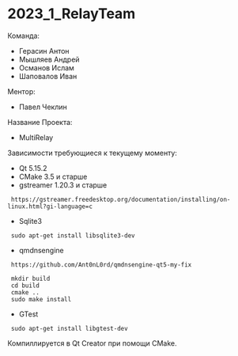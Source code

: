 # 2023_1_RelayTeam

Команда:
 * Герасин Антон
 * Мышляев Андрей
 * Османов Ислам
 * Шаповалов Иван

Ментор:
 * Павел Чеклин

Название Проекта:
 * MultiRelay

Зависимости требующиеся к текущему моменту:
 * Qt 5.15.2
 * CMake 3.5 и старше
 * gstreamer 1.20.3 и старше 
```
 https://gstreamer.freedesktop.org/documentation/installing/on-linux.html?gi-language=c
```
 * Sqlite3
```
 sudo apt-get install libsqlite3-dev
```
 * qmdnsengine
```
 https://github.com/Ant0nL0rd/qmdnsengine-qt5-my-fix
```
```
 mkdir build
 cd build
 cmake ..
 sudo make install
```
 * GTest
```
 sudo apt-get install libgtest-dev
```
Компиллируется в Qt Creator при помощи CMake.
